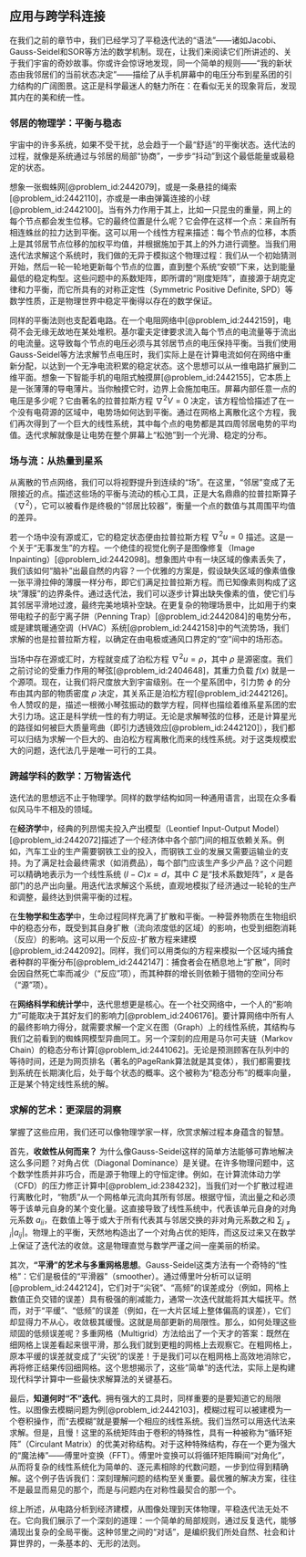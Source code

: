 ## 应用与跨学科连接

在我们之前的章节中，我们已经学习了平稳迭代法的“语法”——诸如Jacobi、Gauss-Seidel和SOR等方法的数学机制。现在，让我们来阅读它们所讲述的、关于我们宇宙的奇妙故事。你或许会惊讶地发现，同一个简单的规则——“我的新状态由我邻居们的当前状态决定”——描绘了从手机屏幕中的电压分布到星系团的引力结构的广阔图景。这正是科学最迷人的魅力所在：在看似无关的现象背后，发现其内在的美和统一性。

### 邻居的物理学：平衡与稳态

宇宙中的许多系统，如果不受干扰，总会趋于一个最“舒适”的平衡状态。迭代法的过程，就像是系统通过与邻居的局部“协商”，一步步“抖动”到这个最低能量或最稳定的状态。

想象一张蜘蛛网[@problem_id:2442079]，或是一条悬挂的绳索[@problem_id:2442110]，亦或是一串由弹簧连接的小球[@problem_id:2442100]。当有外力作用于其上，比如一只昆虫的重量，网上的每个节点都会发生位移。它的最终位置是什么呢？它会停在这样一个点：来自所有相连蛛丝的拉力达到平衡。这可以用一个线性方程来描述：每个节点的位移，本质上是其邻居节点位移的加权平均值，并根据施加于其上的外力进行调整。当我们用迭代法求解这个系统时，我们做的无异于模拟这个物理过程：我们从一个初始猜测开始，然后一轮一轮地更新每个节点的位置，直到整个系统“安顿”下来，达到能量最低的稳定构型。这些问题中的系数矩阵，即所谓的“刚度矩阵”，直接源于胡克定律和力平衡，而它所具有的对称正定性（Symmetric Positive Definite, SPD）等数学性质，正是物理世界中稳定平衡得以存在的数学保证。

同样的平衡法则也支配着电路。在一个电阻网络中[@problem_id:2442159]，电荷不会无缘无故地在某处堆积。基尔霍夫定律要求流入每个节点的电流量等于流出的电流量。这导致每个节点的电压必须与其邻居节点的电压保持平衡。当我们使用Gauss-Seidel等方法求解节点电压时，我们实际上是在计算电流如何在网络中重新分配，以达到一个无净电流积累的稳定状态。这个思想可以从一维电路扩展到二维平面。想象一下智能手机的电阻式触摸屏[@problem_id:2442155]，它本质上是一张薄薄的导电薄片。当你触摸它时，边界上会施加电压。屏幕内部任意一点的电压是多少呢？它由著名的拉普拉斯方程 $\nabla^2 V = 0$ 决定，该方程恰恰描述了在一个没有电荷源的区域中，电势场如何达到平衡。通过在网格上离散化这个方程，我们再次得到了一个巨大的线性系统，其中每个点的电势都是其四周邻居电势的平均值。迭代求解就像是让电势在整个屏幕上“松弛”到一个光滑、稳定的分布。

### 场与流：从热量到星系

从离散的节点网络，我们可以将视野提升到连续的“场”。在这里，“邻居”变成了无限接近的点。描述这些场的平衡与流动的核心工具，正是大名鼎鼎的拉普拉斯算子（$\nabla^2$），它可以被看作是终极的“邻居比较器”，衡量一个点的数值与其周围平均值的差异。

若一个场中没有源或汇，它的稳定状态便由拉普拉斯方程 $\nabla^2 u = 0$ 描述。这是一个关于“无事发生”的方程。一个绝佳的视觉化例子是图像修复（Image Inpainting）[@problem_id:2442098]。想象图片中有一块区域的像素丢失了，我们该如何“脑补”出最自然的内容？一个优雅的方案是，假设缺失区域的像素值像一张平滑拉伸的薄膜一样分布，即它们满足拉普拉斯方程。而已知像素则构成了这块“薄膜”的边界条件。通过迭代法，我们可以逐步计算出缺失像素的值，使它们与其邻居平滑地过渡，最终完美地填补空缺。在更复杂的物理场景中，比如用于约束带电粒子的彭宁离子阱（Penning Trap）[@problem_id:2442084]的电势分布，或是建筑暖通空调（HVAC）系统[@problem_id:2442158]中的气流势场，我们求解的也是拉普拉斯方程，以确定在由电极或通风口界定的“空”间中的场形态。

当场中存在源或汇时，方程就变成了泊松方程 $\nabla^2 u = \rho$，其中 $\rho$ 是源密度。我们之前讨论的受重力作用的琴弦[@problem_id:2404648]，其重力负载 $f(x)$ 就是一个源项。现在，让我们将尺度放大到宇宙级别。在一个星系团中，引力势 $\phi$ 的分布由其内部的物质密度 $\rho$ 决定，其关系正是泊松方程[@problem_id:2442126]。令人赞叹的是，描述一根微小琴弦振动的数学方程，同样也描绘着维系星系团的宏大引力场。这正是科学统一性的有力明证。无论是求解琴弦的位移，还是计算星光的路径如何被巨大质量弯曲（即引力透镜效应[@problem_id:2442120]），我们都可以归结为求解一个巨大的、由泊松方程离散化而来的线性系统。对于这类规模宏大的问题，迭代法几乎是唯一可行的工具。

### 跨越学科的数学：万物皆迭代

迭代法的思想远不止于物理学。同样的数学结构如同一种通用语言，出现在众多看似风马牛不相及的领域。

在**经济学**中，经典的列昂惕夫投入产出模型（Leontief Input-Output Model）[@problem_id:2442072]描述了一个经济体中各个部门间的相互依赖关系。例如，汽车工业的生产需要钢铁工业的投入，而钢铁工业的发展又需要运输业的支持。为了满足社会最终需求（如消费品），每个部门应该生产多少产品？这个问题可以精确地表示为一个线性系统 $(I-C)x=d$，其中 $C$ 是“技术系数矩阵”，$x$ 是各部门的总产出向量。用迭代法求解这个系统，直观地模拟了经济通过一轮轮的生产和调整，最终达到供需平衡的过程。

在**生物学和生态学**中，生命过程同样充满了扩散和平衡。一种营养物质在生物组织中的稳态分布，既受到其自身扩散（流向浓度低的区域）的影响，也受到细胞消耗（反应）的影响。这可以用一个反应-扩散方程来建模[@problem_id:2442092]。同样，我们可以用类似的方程来模拟一个区域内捕食者种群的平衡分布[@problem_id:2442147]：捕食者会在栖息地上“扩散”，同时会因自然死亡率而减少（“反应”项），而其种群的增长则依赖于猎物的空间分布（“源”项）。

在**网络科学和统计学**中，迭代思想更是核心。在一个社交网络中，一个人的“影响力”可能取决于其好友们的影响力[@problem_id:2406176]。要计算网络中所有人的最终影响力得分，就需要求解一个定义在图（Graph）上的线性系统，其结构与我们之前看到的蜘蛛网模型异曲同工。另一个深刻的应用是马尔可夫链（Markov Chain）的稳态分布计算[@problem_id:2441062]。无论是预测顾客在队列中的等待时间，还是为网页排名（著名的PageRank算法就是其变体），我们都需要找到系统在长期演化后，处于每个状态的概率。这个被称为“稳态分布”的概率向量，正是某个特定线性系统的解。

### 求解的艺术：更深层的洞察

掌握了这些应用，我们还可以像物理学家一样，欣赏求解过程本身蕴含的智慧。

首先，**收敛性从何而来？** 为什么像Gauss-Seidel这样的简单方法能够可靠地解决这么多问题？对角占优（Diagonal Dominance）是关键。在许多物理问题中，这个数学性质并非巧合，而是源于物理上的守恒定律。例如，在计算流体动力学（CFD）的压力修正计算中[@problem_id:2384232]，当我们对一个扩散过程进行离散化时，“物质”从一个网格单元流向其所有邻居。根据守恒，流出量之和必须等于该单元自身的某个变化量。这直接导致了线性系统中，代表该单元自身的对角元系数 $a_{ii}$，在数值上等于或大于所有代表其与邻居交换的非对角元系数之和 $\sum_{j \ne i} |a_{ij}|$。物理上的平衡，天然地构造出了一个对角占优的矩阵，而这反过来又在数学上保证了迭代法的收敛。这是物理直觉与数学严谨之间一座美丽的桥梁。

其次，**“平滑”的艺术与多重网格思想**。Gauss-Seidel这类方法有一个奇特的“性格”：它们是极佳的“平滑器”（smoother）。通过傅里叶分析可以证明[@problem_id:2442124]，它们对于“尖锐”、“高频”的误差成分（例如，网格上数值正负交错的误差）具有极强的削减能力，通常一次迭代就能将其大幅抚平。然而，对于“平缓”、“低频”的误差（例如，在一大片区域上整体偏高的误差），它们却显得力不从心，收敛极其缓慢。这就是局部更新的局限性。那么，如何处理这些顽固的低频误差呢？多重网格（Multigrid）方法给出了一个天才的答案：既然在细网格上误差看起来很平滑，那么我们就到更粗的网格上去观察它。在粗网格上，原本平缓的误差就变成了“尖锐”的误差！于是我们可以在粗网格上高效地消除它，再将修正结果传回细网格。这个思想揭示了，这些“简单”的迭代法，实际上是构建现代科学计算中一些最快求解算法的关键基石。

最后，**知道何时“不”迭代**。拥有强大的工具时，同样重要的是要知道它的局限性。以图像去模糊问题为例[@problem_id:2442103]，模糊过程可以被建模为一个卷积操作，而“去模糊”就是要解一个相应的线性系统。我们当然可以用迭代法来求解。但是，且慢！这里的系统矩阵由于卷积的特殊性，具有一种被称为“循环矩阵”（Circulant Matrix）的优美对称结构。对于这种特殊结构，存在一个更为强大的“魔法棒”——傅里叶变换（FFT）。傅里叶变换可以将循环矩阵瞬间“对角化”，从而将复杂的线性系统化为简单的、逐元素相除的代数问题，一步到位得到精确解。这个例子告诉我们：深刻理解问题的结构至关重要。最优雅的解决方案，往往不是最显而易见的那个，而是与问题内在对称性最契合的那一个。

综上所述，从电路分析到经济建模，从图像处理到天体物理，平稳迭代法无处不在。它向我们展示了一个深刻的道理：一个简单的局部规则，通过反复迭代，能够涌现出复杂的全局平衡。这种邻里之间的“对话”，是编织我们所处自然、社会和计算世界的，一条基本的、无形的法则。